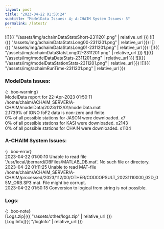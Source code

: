 ```yaml
---
layout: post
title: "2023-04-22 01:50:24"
subtitle: "ModelData Issues: 4; A-CHAIM System Issues: 3"
permalink: /latest/
---
```


![]({{ "/assets/img/achaimDataStatsShort-2311201.png" | relative_url }})
![]({{ "/assets/img/achaimDataStatsLong00-2311201.png" | relative_url }})
![]({{ "/assets/img/achaimDataStatsLong01-2311201.png" | relative_url }})
![]({{ "/assets/img/achaimDataStatsLong02-2311201.png" | relative_url }})
![]({{ "/assets/img/modelDataDataStats-2311201.png" | relative_url }})
![]({{ "/assets/img/modelDataStationStats-2311201.png" | relative_url }})
![]({{ "/assets/img/achaimRunTime-2311201.png" | relative_url }})


### ModelData Issues:  
  
{: .box-warning}  
 ModelData report for 22-Apr-2023 01:50:11   
 /home/chaim/ACHAIM_SERVER/A-CHAIM/modelData/2023/112/01/modelData.mat   
 2.1739% of IONO foF2 data is non-zero and finite.   
 0% of all possible stations for JASON were downloaded. x7   
 0% of all possible stations for KASI were downloaded. x2143   
 0% of all possible stations for CHAIN were downloaded. x1104   
  
### A-CHAIM System Issues:  
  
{: .box-error}  
2023-04-22 01:00:10 Unable to read file '/usr/local/jbernard/DBFiles/MATLAB_DB.mat'. No such file or directory.  
2023-04-22 01:11:25 Unable to read MAT-file /home/chaim/ACHAIM_SERVER/A-CHAIM/processed/2023/112/00/OTHER/COD0OPSULT_20231110000_02D_05M_ORB.SP3.mat. File might be corrupt.  
2023-04-22 01:50:18 Conversion to logical from string is not possible.  

### Logs:  
  
{: .box-note}  
[Logs.zip]({{ "/assets/other/logs.zip" | relative_url }})  
[Log Info]({{ "/logInfo" | relative_url }})  
